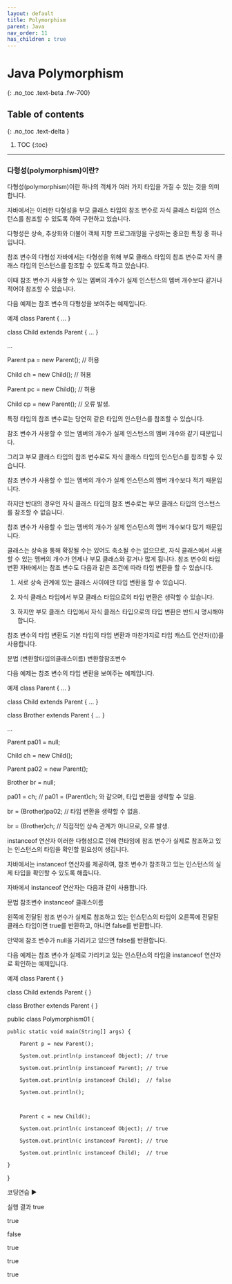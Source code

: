 ```yaml
---
layout: default
title: Polymorphism
parent: Java
nav_order: 11
has_children : true
---
```


# Java Polymorphism
{: .no_toc .text-beta .fw-700}

## Table of contents
{: .no_toc .text-delta }

1. TOC
{:toc}

---

### 다형성(polymorphism)이란?
다형성(polymorphism)이란 하나의 객체가 여러 가지 타입을 가질 수 있는 것을 의미합니다.

자바에서는 이러한 다형성을 부모 클래스 타입의 참조 변수로 자식 클래스 타입의 인스턴스를 참조할 수 있도록 하여 구현하고 있습니다.

다형성은 상속, 추상화와 더불어 객체 지향 프로그래밍을 구성하는 중요한 특징 중 하나입니다.

참조 변수의 다형성
자바에서는 다형성을 위해 부모 클래스 타입의 참조 변수로 자식 클래스 타입의 인스턴스를 참조할 수 있도록 하고 있습니다.

이때 참조 변수가 사용할 수 있는 멤버의 개수가 실제 인스턴스의 멤버 개수보다 같거나 적어야 참조할 수 있습니다.

 

다음 예제는 참조 변수의 다형성을 보여주는 예제입니다.

예제
class Parent { ... }

class Child extends Parent { ... }

...

Parent pa = new Parent(); // 허용

Child ch = new Child();   // 허용

Parent pc = new Child();  // 허용

Child cp = new Parent();  // 오류 발생.

 

특정 타입의 참조 변수로는 당연히 같은 타입의 인스턴스를 참조할 수 있습니다.

참조 변수가 사용할 수 있는 멤버의 개수가 실제 인스턴스의 멤버 개수와 같기 때문입니다.

 

그리고 부모 클래스 타입의 참조 변수로도 자식 클래스 타입의 인스턴스를 참조할 수 있습니다.

참조 변수가 사용할 수 있는 멤버의 개수가 실제 인스턴스의 멤버 개수보다 적기 때문입니다.

 

하지만 반대의 경우인 자식 클래스 타입의 참조 변수로는 부모 클래스 타입의 인스턴스를 참조할 수 없습니다.

참조 변수가 사용할 수 있는 멤버의 개수가 실제 인스턴스의 멤버 개수보다 많기 때문입니다.

 

클래스는 상속을 통해 확장될 수는 있어도 축소될 수는 없으므로, 자식 클래스에서 사용할 수 있는 멤버의 개수가 언제나 부모 클래스와 같거나 많게 됩니다.
참조 변수의 타입 변환
자바에서는 참조 변수도 다음과 같은 조건에 따라 타입 변환을 할 수 있습니다.

 

1. 서로 상속 관계에 있는 클래스 사이에만 타입 변환을 할 수 있습니다.

2. 자식 클래스 타입에서 부모 클래스 타입으로의 타입 변환은 생략할 수 있습니다.

3. 하지만 부모 클래스 타입에서 자식 클래스 타입으로의 타입 변환은 반드시 명시해야 합니다.

 

참조 변수의 타입 변환도 기본 타입의 타입 변환과 마찬가지로 타입 캐스트 연산자(())를 사용합니다.

문법
(변환할타입의클래스이름) 변환할참조변수

 

다음 예제는 참조 변수의 타입 변환을 보여주는 예제입니다.

예제
class Parent { ... }

class Child extends Parent { ... }

class Brother extends Parent { ... }

...

Parent pa01 = null;

Child ch = new Child();

Parent pa02 = new Parent();

Brother br = null;

 

pa01 = ch;          // pa01 = (Parent)ch; 와 같으며, 타입 변환을 생략할 수 있음.

br = (Brother)pa02; // 타입 변환을 생략할 수 없음.

br = (Brother)ch;   // 직접적인 상속 관계가 아니므로, 오류 발생.

instanceof 연산자
이러한 다형성으로 인해 런타임에 참조 변수가 실제로 참조하고 있는 인스턴스의 타입을 확인할 필요성이 생깁니다.

자바에서는 instanceof 연산자를 제공하여, 참조 변수가 참조하고 있는 인스턴스의 실제 타입을 확인할 수 있도록 해줍니다.

 

자바에서 instanceof 연산자는 다음과 같이 사용합니다.

문법
참조변수 instanceof 클래스이름

 

왼쪽에 전달된 참조 변수가 실제로 참조하고 있는 인스턴스의 타입이 오른쪽에 전달된 클래스 타입이면 true를 반환하고, 아니면 false를 반환합니다.

만약에 참조 변수가 null을 가리키고 있으면 false를 반환합니다.

 

다음 예제는 참조 변수가 실제로 가리키고 있는 인스턴스의 타입을 instanceof 연산자로 확인하는 예제입니다.

예제
class Parent { }

class Child extends Parent { }

class Brother extends Parent { }

 

public class Polymorphism01 {

    public static void main(String[] args) {

        Parent p = new Parent();

        System.out.println(p instanceof Object); // true

        System.out.println(p instanceof Parent); // true

        System.out.println(p instanceof Child);  // false

        System.out.println();

 

        Parent c = new Child();

        System.out.println(c instanceof Object); // true

        System.out.println(c instanceof Parent); // true

        System.out.println(c instanceof Child);  // true

    }

}

코딩연습 ▶

실행 결과
true

true

false

 

true

true

true
